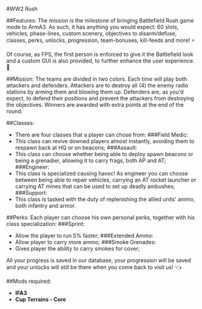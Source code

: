 #WW2 Rush

##Features:
The mission is the milestone of bringing Battlefield Rush game mode to ArmA3. As such, it has anything you would expect: 60 slots, vehicles, phase-lines, custom scenery, objectives to disarm/defuse, classes, perks, unlocks, progression, team-bonuses, kill-feeds and more! :zap:

Of course, as FPS, the first person is enforced to give it the Battlefield look and a custom GUI is also provided, to further enhance the user experience.  :bust_in_silhouette:

##Mission:
The teams are divided in two colors. Each time will play both attackers and defenders. Attackers are to destroy all (4) the enemy radio stations by arming them and blowing them up. Defenders are, as you'd expect, to defend their positions and prevent the attackers from destroying the objectives. Winners are awarded with extra points at the end of the round.

##Classes:
- There are four classes that a player can chose from:
###Field Medic:
- This class can revive downed players almost instantly, avoiding them to respawn back at HQ or on beacons;
###Assault:
- This class can choose whether being able to deploy spawn beacons or being a grenadier, allowing it to carry frags, both AP and AT;
###Engineer:
- This class is specialized causing havoc! As engineer you can choose between being able to repair vehicles, carrying an AT rocket launcher or carrying AT mines that can be used to set up deadly ambushes;
###Support:
- This class is tasked with the duty of replenishing the allied units' ammo, both infantry and armor.

##Perks:
Each player can choose his own personal perks, together with his class specialization:
###Sprint:
- Allow the player to run 5% faster;
###Extended Ammo:
- Allow player to carry more ammo;
###Smoke Grenades:
- Gives player the ability to carry smokes for cover;

All your progress is saved in our database, your progression will be saved and your unlocks will still be there when you come back to visit us! :point_left:

##Mods required:
* **IFA3**
* **Cup Terrains - Core**

